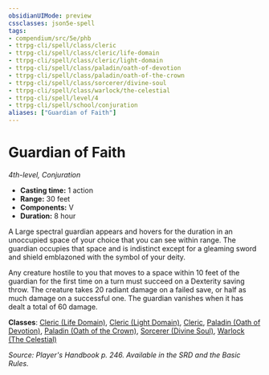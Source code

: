 ```yaml
---
obsidianUIMode: preview
cssclasses: json5e-spell
tags:
- compendium/src/5e/phb
- ttrpg-cli/spell/class/cleric
- ttrpg-cli/spell/class/cleric/life-domain
- ttrpg-cli/spell/class/cleric/light-domain
- ttrpg-cli/spell/class/paladin/oath-of-devotion
- ttrpg-cli/spell/class/paladin/oath-of-the-crown
- ttrpg-cli/spell/class/sorcerer/divine-soul
- ttrpg-cli/spell/class/warlock/the-celestial
- ttrpg-cli/spell/level/4
- ttrpg-cli/spell/school/conjuration
aliases: ["Guardian of Faith"]
---
```

# Guardian of Faith
*4th-level, Conjuration*  

- **Casting time:** 1 action
- **Range:** 30 feet
- **Components:** V
- **Duration:** 8 hour

A Large spectral guardian appears and hovers for the duration in an unoccupied space of your choice that you can see within range. The guardian occupies that space and is indistinct except for a gleaming sword and shield emblazoned with the symbol of your deity.

Any creature hostile to you that moves to a space within 10 feet of the guardian for the first time on a turn must succeed on a Dexterity saving throw. The creature takes 20 radiant damage on a failed save, or half as much damage on a successful one. The guardian vanishes when it has dealt a total of 60 damage.

**Classes**: [Cleric (Life Domain)](compendium/classes/cleric-life-domain.md), [Cleric (Light Domain)](compendium/classes/cleric-light-domain.md), [Cleric](compendium/classes/cleric.md), [Paladin (Oath of Devotion)](compendium/classes/paladin-oath-of-devotion.md), [Paladin (Oath of the Crown)](compendium/classes/paladin-oath-of-the-crown-scag.md), [Sorcerer (Divine Soul)](compendium/classes/sorcerer-divine-soul-xge.md), [Warlock (The Celestial)](compendium/classes/warlock-the-celestial-xge.md)

*Source: Player's Handbook p. 246. Available in the SRD and the Basic Rules.*